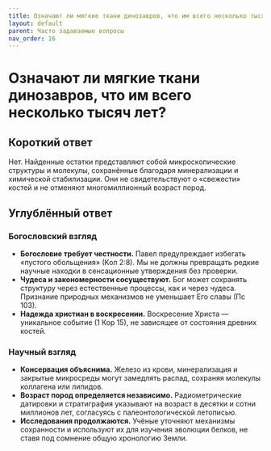 ```yaml
---
title: Означают ли мягкие ткани динозавров, что им всего несколько тысяч лет?
layout: default
parent: Часто задаваемые вопросы
nav_order: 16
---
```


# Означают ли мягкие ткани динозавров, что им всего несколько тысяч лет?

## Короткий ответ

Нет. Найденные остатки представляют собой микроскопические структуры и молекулы, сохранённые благодаря минерализации и химической стабилизации. Они не свидетельствуют о «свежести» костей и не отменяют многомиллионный возраст пород.

## Углублённый ответ

### Богословский взгляд

- **Богословие требует честности.** Павел предупреждает избегать «пустого обольщения» (Кол 2:8). Мы не должны превращать редкие научные находки в сенсационные утверждения без проверки.
- **Чудеса и закономерности сосуществуют.** Бог может сохранять структуру через естественные процессы, как и через чудеса. Признание природных механизмов не уменьшает Его славы (Пс 103).
- **Надежда христиан в воскресении.** Воскресение Христа — уникальное событие (1 Кор 15), не зависящее от состояния древних костей.

### Научный взгляд

- **Консервация объяснима.** Железо из крови, минерализация и закрытые микросреды могут замедлять распад, сохраняя молекулы коллагена или липидов.
- **Возраст пород определяется независимо.** Радиометрические датировки и стратиграфия указывают на возраст в десятки и сотни миллионов лет, согласуясь с палеонтологической летописью.
- **Исследования продолжаются.** Учёные уточняют механизмы сохранности и используют их для изучения эволюции белков, не ставя под сомнение общую хронологию Земли.
